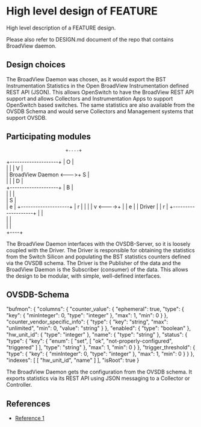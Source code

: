 High level design of FEATURE
============================

High level description of a FEATURE design. 

Please also refer to DESIGN.md document of the repo that contains BroadView daemon. 

Design choices
--------------
The BroadView Daemon was chosen, as it would export the BST Instrumentation Statistics in the Open BroadView Instrumentation defined REST API (JSON). This allows OpenSwitch to have the BroadView REST API support and allows Collectors and Instrumentation Apps to support OpenSwitch based switches. The same statistics are also available from the OVSDB Schema and would serve Collectors and Management systems that support OVSDB.

Participating modules
---------------------

                          +----+                           
+--------------------+    | O  |                           
|                    |    | V  |                           
| BroadView Daemon   <--->+ S  |                           
|                    |    | D  |                           
+--------------------+    | B  |                           
                          | |  |                           
                          | S  |                           
                          | e  |     +--------------------+
                          | r  |     |                    |
                          | v  <---->+                    |
                          | e  |     |     Driver         |
                          | r  |     +--------------------+
                          |    |                           
                          |    |                           
                          |    |                           
                          +----+                           

The BroadView Daemon interfaces with the OVSDB-Server, so it is loosely coupled with the Driver. The Driver is responsible for obtaining the statistics from the Switch Silicon and populating the BST statistics counters defined via the OVSDB schema. The Driver is the Publisher of the data and the BroadView Daemon is the Subscriber (consumer) of the data. This allows the design to be modular, with simple, well-defined interfaces.

OVSDB-Schema
------------
"bufmon": {
            "columns": {
                "counter_value": {
                    "ephemeral": true,
                    "type": {
                        "key": {
                            "minInteger": 0,
                            "type": "integer"
                        },
                        "max": 1,
                        "min": 0
                    }
                },
                "counter_vendor_specific_info": {
                    "type": {
                        "key": "string",
                        "max": "unlimited",
                        "min": 0,
                        "value": "string"
                    }
                },
                "enabled": {
                    "type": "boolean"
                },
                "hw_unit_id": {
                    "type": "integer"
                },
                "name": {
                    "type": "string"
                },
                "status": {
                    "type": {
                        "key": {
                            "enum": [
                                "set",
                                [
                                    "ok",
                                    "not-properly-configured",
                                    "triggered"
                                ]
                            ],
                            "type": "string"
                        },
                        "max": 1,
                        "min": 0
                    }
                },
                "trigger_threshold": {
                    "type": {
                        "key": {
                            "minInteger": 0,
                            "type": "integer"
                        },
                        "max": 1,
                        "min": 0
                    }
                }
            },
            "indexes": [
                [
                    "hw_unit_id",
                    "name"
                ]
            ],
            "isRoot": true
        }

The BroadView Daemon gets the configuration from the OVSDB schema. It exports statistics via its REST API using JSON messaging to a Collector or Controller. 



References
----------
* [Reference 1](http://www.openswitch.net/docs/redest1)

